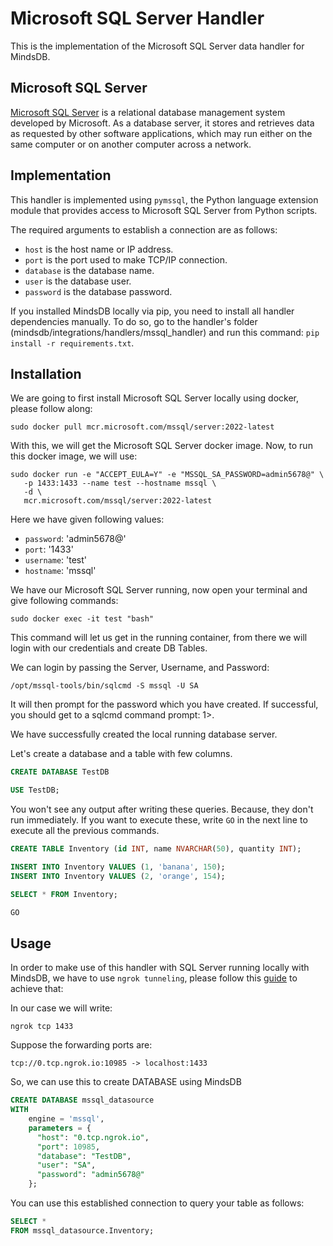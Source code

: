 # Microsoft SQL Server Handler

This is the implementation of the Microsoft SQL Server data handler for MindsDB.

## Microsoft SQL Server

[Microsoft SQL Server](https://www.microsoft.com/en-us/sql-server) is a relational database management system developed by Microsoft. As a database server, it stores and retrieves data as requested by other software applications, which may run either on the same computer or on another computer across a network.

## Implementation

This handler is implemented using `pymssql`, the Python language extension module that provides access to Microsoft SQL Server from Python scripts.

The required arguments to establish a connection are as follows:

* `host` is the host name or IP address.
* `port` is the port used to make TCP/IP connection.
* `database` is the database name.
* `user` is the database user.
* `password` is the database password.

If you installed MindsDB locally via pip, you need to install all handler dependencies manually. To do so, go to the handler's folder (mindsdb/integrations/handlers/mssql_handler) and run this command:   `pip install -r requirements.txt`.

## Installation

We are going to first install Microsoft SQL Server locally using docker, please follow along:
```
sudo docker pull mcr.microsoft.com/mssql/server:2022-latest
```

With this, we will get the Microsoft SQL Server docker image. Now, to run this docker image, we will use:

```
sudo docker run -e "ACCEPT_EULA=Y" -e "MSSQL_SA_PASSWORD=admin5678@" \
   -p 1433:1433 --name test --hostname mssql \
   -d \
   mcr.microsoft.com/mssql/server:2022-latest
```

Here we have given following values:
- `password`: 'admin5678@'
- `port`: '1433'
- `username`: 'test'
- `hostname`: 'mssql'

We have our Microsoft SQL Server running, now open your terminal and give following commands:

```
sudo docker exec -it test "bash"
```

This command will let us get in the running container, from there we will login with our credentials and create DB Tables.

We can login by passing the Server, Username, and Password:
```
/opt/mssql-tools/bin/sqlcmd -S mssql -U SA
```

It will then prompt for the password which you have created. If successful, you should get to a sqlcmd command prompt: 1>.

We have successfully created the local running database server.

Let's create a database and a table with few columns.
```sql
CREATE DATABASE TestDB
```

```sql
USE TestDB;
```

You won't see any output after writing these queries. Because, they don't run immediately. If you want to execute these, write `GO` in the next line to execute all the previous commands.

```sql
CREATE TABLE Inventory (id INT, name NVARCHAR(50), quantity INT);
```

```sql
INSERT INTO Inventory VALUES (1, 'banana', 150); 
INSERT INTO Inventory VALUES (2, 'orange', 154);
```

```sql
SELECT * FROM Inventory;
```

```sql
GO
```

## Usage

In order to make use of this handler with SQL Server running locally with MindsDB, we have to use `ngrok tunneling`, please follow this [guide](https://docs.mindsdb.com/sql/create/database#making-your-local-database-available-to-mindsdb) to achieve that:

In our case we will write:
```
ngrok tcp 1433
```

Suppose the forwarding ports are:
```
tcp://0.tcp.ngrok.io:10985 -> localhost:1433
```

So, we can use this to create DATABASE using MindsDB

```sql
CREATE DATABASE mssql_datasource
WITH
    engine = 'mssql',
    parameters = {
      "host": "0.tcp.ngrok.io",
      "port": 10985,
      "database": "TestDB",
      "user": "SA",
      "password": "admin5678@"
    };
```

You can use this established connection to query your table as follows:

```sql
SELECT *
FROM mssql_datasource.Inventory;
```